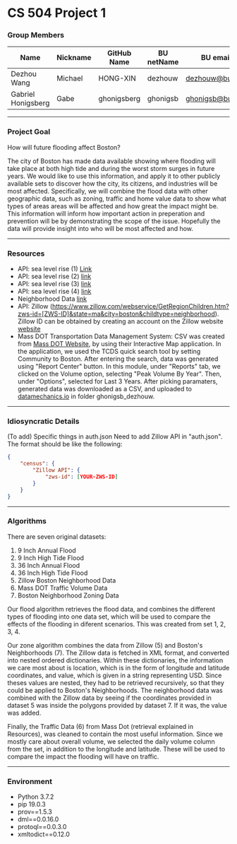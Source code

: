 # CS 504 Project 1
### Group Members
|Name              |Nickname |GitHub Name|BU netName |BU email       |
|------------------|---------|-----------|-----------|---------------|
|Dezhou Wang       |Michael  |HONG-XIN   |dezhouw    |dezhouw@bu.edu |
|Gabriel Honigsberg|Gabe     |ghonigsberg|ghonigsb   |ghonigsb@bu.edu|

---

### Project Goal
How  will future flooding affect Boston?

The city of Boston has made data available showing where flooding will take place at both high tide and during the worst storm surges in future years. We would like to use this information, and apply it to other publicly available sets to discover how the city, its citizens, and industries will be most affected. Specifically, we will combine the flood data with other geographic data, such as zoning, traffic and home value data to show what types of areas areas will be affected and how great the impact might be. This information will inform how important action in preperation and prevention will be by demonstrating the scope of the issue. Hopefully the data will provide insight into who will be most affected and how. 

---

### Resources
* API: sea level rise (1) [Link](http://bostonopendata-boston.opendata.arcgis.com/datasets/9inch-sea-level-rise-1pct-annual-flood?geometry=-71.151%2C42.334%2C-70.931%2C42.379&selectedAttribute=Shape__Area)
* API: sea level rise (2) [link](http://bostonopendata-boston.opendata.arcgis.com/datasets/9inch-sea-level-rise-high-tide)
* API: sea level rise (3) [link](http://bostonopendata-boston.opendata.arcgis.com/datasets/74692fe1b9b24f3c9419cd61b87e4e3b_3)
* API: sea level rise (4) [link](http://bostonopendata-boston.opendata.arcgis.com/datasets/74692fe1b9b24f3c9419cd61b87e4e3b_5)
* Neighborhood Data [link](http://bostonopendata-boston.opendata.arcgis.com/datasets/3525b0ee6e6b427f9aab5d0a1d0a1a28_0)
* API: Zillow (https://www.zillow.com/webservice/GetRegionChildren.htm?zws-id=[ZWS-ID]&state=ma&city=boston&childtype=neighborhood). Zillow ID can be obtained by creating an account on the Zillow website [website](https://www.zillow.com/howto/api/APIOverview.htm)
* Mass DOT Transportation Data Management System: CSV was created from [Mass DOT Website](http://mass.gov/traffic-volume-and-classification), by using their Interactive Map application. In the application, we used the TCDS quick search tool by setting Community to Boston. After entering the search, data was generated using "Report Center" button. In this module, under "Reports" tab, we clicked on the Volume option, selecting "Peak Volume By Year". Then, under "Options", selected for Last 3 Years. After picking paramaters, generated data was downloaded as a CSV, and uploaded to [datamechanics.io](http://datamechanics.io) in folder ghonigsb_dezhouw.

---

### Idiosyncratic Details
(To add) Specific things in auth.json
Need to add Zillow API in "auth.json".
The format should be like the following:
```json
{
	"census": {
		"Zillow API": {
			"zws-id": [YOUR-ZWS-ID]
		}
	}
}
```

---

### Algorithms
There are seven original datasets:
1. 9 Inch Annual Flood
2. 9 Inch High Tide Flood
3. 36 Inch Annual Flood
4. 36 Inch High Tide Flood
5. Zillow Boston Neighborhood Data
6. Mass DOT Traffic Volume Data
7. Boston Neighborhood Zoning Data

Our flood algorithm retrieves the flood data, and combines the different types of flooding into one data set, which will be used to compare the effects of the flooding in diferent scenarios. This was created from set 1, 2, 3, 4.

Our zone algorithm combines the data from Zillow (5) and Boston's Neighborhoods (7). The Zillow data is fetched in XML format, and converted into nested ordered dictionaries. Within these dictionaries, the information we care most about is location, which is in the form of longitude and latitude coordinates, and value, which is given in a string representing USD. Since theses values are nested, they had to be retrieved recursively, so that they could be applied to Boston's Neighborhoods. The neighborhood data was combined with the Zillow data by seeing if the coordinates provided in dataset 5 was inside the polygons provided by dataset 7. If it was, the value was added.

Finally, the Traffic Data (6) from Mass Dot (retrieval explained in Resources), was cleaned to contain the most useful information. Since we mostly care about overall volume, we selected the daily volume column from the set, in addition to the longitude and latitude. These will be used to compare the impact the flooding will have on traffic.


---

### Environment
* Python 3.7.2
* pip 19.0.3
* prov==1.5.3
* dml==0.0.16.0
* protoql==0.0.3.0
* xmltodict==0.12.0
